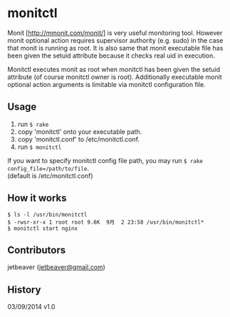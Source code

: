 monitctl
========
Monit [http://mmonit.com/monit/] is very useful monitoring tool. However monit optional action requires supervisor authority (e.g. sudo) in the case that monit is running as root. It is also same that monit executable file has been given the setuid attribute because it checks real uid in execution.

Monitctl executes monit as root when monitctl has been given the setuid attribute (of course monitctl owner is root). Additionally executable monit optional action arguments is limitable via monitctl configuration file.

Usage
-----
1. run ```$ rake```
2. copy 'monitctl' onto your executable path.
4. copy 'monitctl.conf' to /etc/monitctl.conf.
5. run ```$ monitctl```

If you want to specify monitctl config file path, you may run ```$ rake config_file=/path/to/file```.  
(default is /etc/monitctl.conf)

How it works
------------
    $ ls -l /usr/bin/monitctl
    $ -rwsr-xr-x 1 root root 9.6K  9月  2 23:58 /usr/bin/monitctl*
    $ monitctl start nginx

Contributors
------------
jetbeaver (jetbeaver@gmail.com)

History
-------
03/09/2014  v1.0

